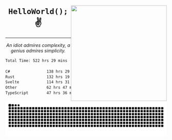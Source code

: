 <div text-align="center">
    <img src="https://i.imgur.com/h1q15Kt.gife" align="right" width="299" height="299">
    <h1 align="center"><code>HelloWorld();</code> ✌️</h1>
    <hr>
    <p align="center"><i>An idiot admires complexity, a genius admires simplicity.</i></p>
</div>

<!--START_SECTION:waka-->

```txt
Total Time: 522 hrs 29 mins

C#                138 hrs 29 mins ██████░░░░░░░░░░░░░░░░░░░   23.66 %
Rust              132 hrs 19 mins █████▓░░░░░░░░░░░░░░░░░░░   22.61 %
Svelte            114 hrs 31 mins █████░░░░░░░░░░░░░░░░░░░░   19.57 %
Other             62 hrs 47 mins  ██▓░░░░░░░░░░░░░░░░░░░░░░   10.73 %
TypeScript        47 hrs 36 mins  ██░░░░░░░░░░░░░░░░░░░░░░░   08.13 %
```

<!--END_SECTION:waka-->

<picture>
  <source media="(prefers-color-scheme: dark)" srcset="https://raw.githubusercontent.com/Somfic/Somfic/main/github-contribution-grid-snake-dark.svg">
  <source media="(prefers-color-scheme: light)" srcset="https://raw.githubusercontent.com/Somfic/Somfic/main/github-contribution-grid-snake.svg">
  <img alt="github contribution grid snake animation" src="https://raw.githubusercontent.com/Somfic/Somfic/main/github-contribution-grid-snake.svg">
</picture>
